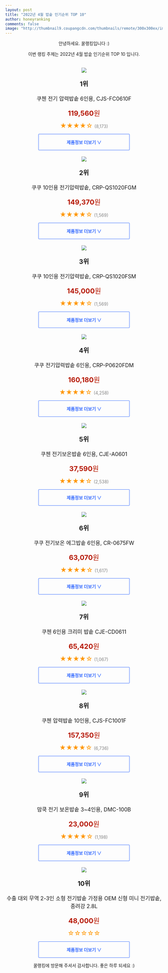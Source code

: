 ```yaml
--- 
layout: post 
title: "2022년 4월 밥솥 인기순위 TOP 10" 
author: honeyranking 
comments: false 
image: "http://thumbnail9.coupangcdn.com/thumbnails/remote/300x300ex/image/retail/images/4091263170099-8acd888b-3194-40a2-a87d-7543d8af0c56.jpg" 
--- 
```

<p style="text-align: center;">안녕하세요. 꿀랭킹입니다 :)</p> <p style="text-align: center;">이번 랭킹 주제는 2022년 4월 밥솥 인기순위 TOP 10 입니다.</p><center><img src="http://thumbnail9.coupangcdn.com/thumbnails/remote/300x300ex/image/retail/images/4091263170099-8acd888b-3194-40a2-a87d-7543d8af0c56.jpg" style="margin-top:20px" /></center> <p style="text-align: center; font-size: 20px"><b>1위</b></p> <p style="text-align: center; font-size: 17px">쿠첸 전기 압력밥솥 6인용, CJS-FC0610F</p> <p style="text-align: center;"><span style="color: #b61800; font-size: 22px;"><b>119,560</b>원</span></p> <p style="text-align: center;"><span style="color: #ff9600; font-size: 20px;">★★★★☆ </span><span style="color: #878787;">(8,173)</span></p> <center><a href="undefined"> <div style="font-size: 14px; display: inline-block; padding: 15px 90px; color: #346aff; border-radius: 2px; border: 1px solid #346aff; cursor: pointer;"><b>제품정보 더보기 &or;</b></div> </a></center><center><img src="http://thumbnail9.coupangcdn.com/thumbnails/remote/300x300ex/image/rs_quotation_api/8trhl54u/bcc0fe2748d149b6a9d676c97cea17e4.jpg" style="margin-top:20px" /></center> <p style="text-align: center; font-size: 20px"><b>2위</b></p> <p style="text-align: center; font-size: 17px">쿠쿠 10인용 전기압력밥솥, CRP-QS1020FGM</p> <p style="text-align: center;"><span style="color: #b61800; font-size: 22px;"><b>149,370</b>원</span></p> <p style="text-align: center;"><span style="color: #ff9600; font-size: 20px;">★★★★☆ </span><span style="color: #878787;">(1,569)</span></p> <center><a href="https://link.coupang.com/a/l5oQ7"> <div style="font-size: 14px; display: inline-block; padding: 15px 90px; color: #346aff; border-radius: 2px; border: 1px solid #346aff; cursor: pointer;"><b>제품정보 더보기 &or;</b></div> </a></center><center><img src="http://thumbnail9.coupangcdn.com/thumbnails/remote/300x300ex/image/rs_quotation_api/eoggnx4o/5fd2729371614597a6a01238101863a4.jpg" style="margin-top:20px" /></center> <p style="text-align: center; font-size: 20px"><b>3위</b></p> <p style="text-align: center; font-size: 17px">쿠쿠 10인용 전기압력밥솥, CRP-QS1020FSM</p> <p style="text-align: center;"><span style="color: #b61800; font-size: 22px;"><b>145,000</b>원</span></p> <p style="text-align: center;"><span style="color: #ff9600; font-size: 20px;">★★★★☆ </span><span style="color: #878787;">(1,569)</span></p> <center><a href="https://link.coupang.com/a/l5oQ8"> <div style="font-size: 14px; display: inline-block; padding: 15px 90px; color: #346aff; border-radius: 2px; border: 1px solid #346aff; cursor: pointer;"><b>제품정보 더보기 &or;</b></div> </a></center><center><img src="http://thumbnail9.coupangcdn.com/thumbnails/remote/300x300ex/image/retail/images/5446054547114-cb687b94-10df-4ee1-b7da-b3f039e3705f.jpg" style="margin-top:20px" /></center> <p style="text-align: center; font-size: 20px"><b>4위</b></p> <p style="text-align: center; font-size: 17px">쿠쿠 전기압력밥솥 6인용, CRP-P0620FDM</p> <p style="text-align: center;"><span style="color: #b61800; font-size: 22px;"><b>160,180</b>원</span></p> <p style="text-align: center;"><span style="color: #ff9600; font-size: 20px;">★★★★☆ </span><span style="color: #878787;">(4,258)</span></p> <center><a href="undefined"> <div style="font-size: 14px; display: inline-block; padding: 15px 90px; color: #346aff; border-radius: 2px; border: 1px solid #346aff; cursor: pointer;"><b>제품정보 더보기 &or;</b></div> </a></center><center><img src="http://thumbnail10.coupangcdn.com/thumbnails/remote/300x300ex/image/retail/images/149566761362238-858a81d7-1fc4-4c07-bb9a-3e7f85e1e283.jpg" style="margin-top:20px" /></center> <p style="text-align: center; font-size: 20px"><b>5위</b></p> <p style="text-align: center; font-size: 17px">쿠첸 전기보온밥솥 6인용, CJE-A0601</p> <p style="text-align: center;"><span style="color: #b61800; font-size: 22px;"><b>37,590</b>원</span></p> <p style="text-align: center;"><span style="color: #ff9600; font-size: 20px;">★★★★☆ </span><span style="color: #878787;">(2,538)</span></p> <center><a href="https://link.coupang.com/a/l5oQ9"> <div style="font-size: 14px; display: inline-block; padding: 15px 90px; color: #346aff; border-radius: 2px; border: 1px solid #346aff; cursor: pointer;"><b>제품정보 더보기 &or;</b></div> </a></center><center><img src="http://thumbnail9.coupangcdn.com/thumbnails/remote/300x300ex/image/vendor_inventory/024e/8505ee106deb3595d466333d92099516982288c2d140982eebd467f67f6c.jpg" style="margin-top:20px" /></center> <p style="text-align: center; font-size: 20px"><b>6위</b></p> <p style="text-align: center; font-size: 17px">쿠쿠 전기보온 에그밥솥 6인용, CR-0675FW</p> <p style="text-align: center;"><span style="color: #b61800; font-size: 22px;"><b>63,070</b>원</span></p> <p style="text-align: center;"><span style="color: #ff9600; font-size: 20px;">★★★★☆ </span><span style="color: #878787;">(1,617)</span></p> <center><a href="https://link.coupang.com/a/l5oRa"> <div style="font-size: 14px; display: inline-block; padding: 15px 90px; color: #346aff; border-radius: 2px; border: 1px solid #346aff; cursor: pointer;"><b>제품정보 더보기 &or;</b></div> </a></center><center><img src="http://thumbnail9.coupangcdn.com/thumbnails/remote/300x300ex/image/product/image/vendoritem/2019/05/22/4802558132/2ba6d2a4-bb3e-4d29-a6be-c8ecfec26520.jpg" style="margin-top:20px" /></center> <p style="text-align: center; font-size: 20px"><b>7위</b></p> <p style="text-align: center; font-size: 17px">쿠첸 6인용 크리미 밥솥 CJE-CD0611</p> <p style="text-align: center;"><span style="color: #b61800; font-size: 22px;"><b>65,420</b>원</span></p> <p style="text-align: center;"><span style="color: #ff9600; font-size: 20px;">★★★★☆ </span><span style="color: #878787;">(1,067)</span></p> <center><a href="https://link.coupang.com/a/l5oRb"> <div style="font-size: 14px; display: inline-block; padding: 15px 90px; color: #346aff; border-radius: 2px; border: 1px solid #346aff; cursor: pointer;"><b>제품정보 더보기 &or;</b></div> </a></center><center><img src="http://thumbnail9.coupangcdn.com/thumbnails/remote/300x300ex/image/retail/images/5053064176951-f0d3e21a-9e41-4661-b0f2-63faa4095ac0.jpg" style="margin-top:20px" /></center> <p style="text-align: center; font-size: 20px"><b>8위</b></p> <p style="text-align: center; font-size: 17px">쿠첸 압력밥솥 10인용, CJS-FC1001F</p> <p style="text-align: center;"><span style="color: #b61800; font-size: 22px;"><b>157,350</b>원</span></p> <p style="text-align: center;"><span style="color: #ff9600; font-size: 20px;">★★★★☆ </span><span style="color: #878787;">(6,736)</span></p> <center><a href="https://link.coupang.com/a/l5oRc"> <div style="font-size: 14px; display: inline-block; padding: 15px 90px; color: #346aff; border-radius: 2px; border: 1px solid #346aff; cursor: pointer;"><b>제품정보 더보기 &or;</b></div> </a></center><center><img src="http://thumbnail6.coupangcdn.com/thumbnails/remote/300x300ex/image/vendor_inventory/64af/85192274cbcfbc05f96e85303f5044698b729ef285824efb53b0b6381dfd.jpg" style="margin-top:20px" /></center> <p style="text-align: center; font-size: 20px"><b>9위</b></p> <p style="text-align: center; font-size: 17px">맘쿡 전기 보온밥솥 3~4인용, DMC-100B</p> <p style="text-align: center;"><span style="color: #b61800; font-size: 22px;"><b>23,000</b>원</span></p> <p style="text-align: center;"><span style="color: #ff9600; font-size: 20px;">★★★★☆ </span><span style="color: #878787;">(1,198)</span></p> <center><a href="https://link.coupang.com/a/l5oRe"> <div style="font-size: 14px; display: inline-block; padding: 15px 90px; color: #346aff; border-radius: 2px; border: 1px solid #346aff; cursor: pointer;"><b>제품정보 더보기 &or;</b></div> </a></center><center><img src="http://thumbnail7.coupangcdn.com/thumbnails/remote/300x300ex/image/vendor_inventory/d4fb/7ca2c369c54a1f4ca63da6c272a7485d0de4ec3d90cd65e22a78849110b3.jpg" style="margin-top:20px" /></center> <p style="text-align: center; font-size: 20px"><b>10위</b></p> <p style="text-align: center; font-size: 17px">수출 대외 무역 2-3인 소형 전기밥솥 가정용 OEM 신형 미니 전기밥솥, 종려강 2.8L</p> <p style="text-align: center;"><span style="color: #b61800; font-size: 22px;"><b>48,000</b>원</span></p> <p style="text-align: center;"><span style="color: #ff9600; font-size: 20px;">☆☆☆☆☆ </span><span style="color: #878787;"></span></p> <center><a href="https://link.coupang.com/a/l5oRf"> <div style="font-size: 14px; display: inline-block; padding: 15px 90px; color: #346aff; border-radius: 2px; border: 1px solid #346aff; cursor: pointer;"><b>제품정보 더보기 &or;</b></div> </a></center> <p style="text-align: center;">꿀랭킹에 방문해 주셔서 감사합니다. 좋은 하루 되세요 :)</p>
